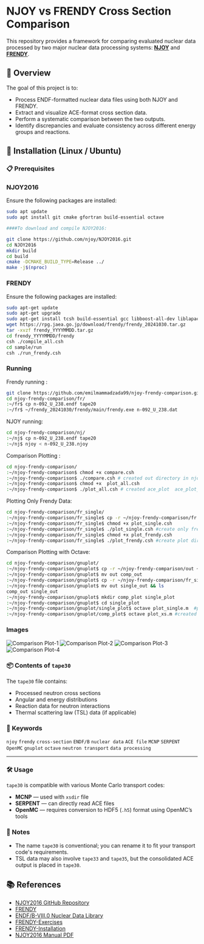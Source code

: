 # NJOY vs FRENDY Cross Section Comparison

This repository provides a framework for comparing evaluated nuclear data processed by two major nuclear data processing systems: **[NJOY](https://github.com/njoy/NJOY2016)** and **[FRENDY](https://rpg.jaea.go.jp/main/en/program_frendy/)**.

## 📘 Overview

The goal of this project is to:
- Process ENDF-formatted nuclear data files using both NJOY and FRENDY.
- Extract and visualize ACE-format cross section data.
- Perform a systematic comparison between the two outputs.
- Identify discrepancies and evaluate consistency across different energy groups and reactions.

## 🔧 Installation (Linux / Ubuntu)

### 📋 Prerequisites
### NJOY2016
Ensure the following packages are installed:
```bash
sudo apt update
sudo apt install git cmake gfortran build-essential octave

####To download and compile NJOY2016:

git clone https://github.com/njoy/NJOY2016.git
cd NJOY2016
mkdir build
cd build
cmake -DCMAKE_BUILD_TYPE=Release ../
make -j$(nproc)
```
### FRENDY
Ensure the following packages are installed:
```bash
sudo apt-get update
sudo apt-get upgrade
sudo apt-get install tcsh build-essential gcc libboost-all-dev liblapack-dev libblas-dev libeigen3-dev
wget https://rpg.jaea.go.jp/download/frendy/frendy_20241030.tar.gz
tar -xvzf frendy_YYYYMMDD.tar.gz
cd frendy_YYYYMMDD/frendy
csh ./compile_all.csh
cd sample/run
csh ./run_frendy.csh
```
### Running
Frendy running :
```bash
git clone https://github.com/emilmammadzada99/njoy-frendy-comparison.git
cd njoy-frendy-comparison/fr/
:~/fr$ cp n-092_U_238.endf tape20
:~/fr$ ~/frendy_20241030/frendy/main/frendy.exe n-092_U_238.dat
```
NJOY running:
```bash
cd njoy-frendy-comparison/nj/
:~/nj$ cp n-092_U_238.endf tape20
:~/nj$ njoy < n-092_U_238.njoy
```
Comparison Plotting :
```bash
cd njoy-frendy-comparison/
:~/njoy-frendy-comparison$ chmod +x compare.csh   
:~/njoy-frendy-comparison$ ./compare.csh # created out directory in njoy-frendy-comparison for comparison
:~/njoy-frendy-comparison$ chmod +x  plot_all.csh
:~/njoy-frendy-comparison$ ./plot_all.csh # created ace_plot  ace_plot_only directory in njoy-frendy-comparison for comparison
```
Plotting Only Frendy Data:
```bash
cd njoy-frendy-comparison/fr_single/
:~/njoy-frendy-comparison/fr_single$ cp -r ~/njoy-frendy-comparison/fr  ~/njoy-frendy-comparison/fr_single
:~/njoy-frendy-comparison/fr_single$ chmod +x plot_single.csh
:~/njoy-frendy-comparison/fr_single$ ./plot_single.csh #create only frendy data out directory
:~/njoy-frendy-comparison/fr_single$ chmod +x plot_frendy.csh
:~/njoy-frendy-comparison/fr_single$ ./plot_frendy.csh #create plot directory
```
Comparison Plotting with Octave:
```bash
cd njoy-frendy-comparison/gnuplot/
:~/njoy-frendy-comparison/gnuplot$ cp -r ~/njoy-frendy-comparison/out ~/njoy-frendy-comparison/gnuplot
:~/njoy-frendy-comparison/gnuplot$ mv out comp_out
:~/njoy-frendy-comparison/gnuplot$ cp -r ~/njoy-frendy-comparison/fr_single/out ~/njoy-frendy-comparison/gnuplot
:~/njoy-frendy-comparison/gnuplot$ mv out single_out && ls
comp_out single_out 
:~/njoy-frendy-comparison/gnuplot$ mkdir comp_plot single_plot
:~/njoy-frendy-comparison/gnuplot$ cd single_plot
:~/njoy-frendy-comparison/gnuplot/single_plot$ octave plot_single.m  #plot directory created
:~/njoy-frendy-comparison/gnuplot/comp_plot$ octave plot_xs.m #created ace_plot  ace_plot_only directory in njoy-frendy-comparison for comparison
```
### Images 
![Comparison Plot-1](ace_plot/comp_result_tape30_0001_xs.png)
![Comparison Plot-2](ace_plot_only/comp_result_tape30_0001_xs_only.png)
![Comparison Plot-3](gnuplot/comp_plot/ace_plot_only/comp_result_tape30_0001_xs_only.png)
![Comparison Plot-4](gnuplot/single_plot/plot/tape30_0001_xs.png)

### 📦 Contents of `tape30`

The `tape30` file contains:

- Processed neutron cross sections
- Angular and energy distributions
- Reaction data for neutron interactions
- Thermal scattering law (TSL) data (if applicable)

### 🔑 Keywords

`njoy` `frendy` `cross-section` `ENDF/B` `nuclear data` `ACE file` `MCNP` `SERPENT` `OpenMC` `gnuplot` `octave` `neutron transport` `data processing`

---

### 🛠️ Usage

`tape30` is compatible with various Monte Carlo transport codes:

- **MCNP** — used with `xsdir` file
- **SERPENT** — can directly read ACE files
- **OpenMC** — requires conversion to HDF5 (`.h5`) format using OpenMC’s tools

### 📝 Notes

- The name `tape30` is conventional; you can rename it to fit your transport code's requirements.
- TSL data may also involve `tape33` and `tape35`, but the consolidated ACE output is placed in `tape30`.


## 📚 References

- [NJOY2016 GitHub Repository](https://github.com/njoy/NJOY2016)
- [FRENDY](https://rpg.jaea.go.jp/main/en/program_frendy/)
- [ENDF/B-VIII.0 Nuclear Data Library](https://www.nndc.bnl.gov/endf-releases/)
- [FRENDY-Exercises](https://rpg.jaea.go.jp/download/frendy/seminar/frendy_exercise_20240118.tar.gz)
- [FRENDY-Installation](https://rpg.jaea.go.jp/download/frendy/seminar/03.FRENDY_installation_ver1.5.pdf)
- [NJOY2016 Manual PDF](https://github.com/njoy/NJOY2016-manual/raw/master/njoy16.pdf)

